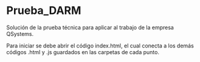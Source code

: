 # Prueba_DARM
Solución de la prueba técnica para aplicar al trabajo de la empresa QSystems.


Para iniciar se debe abrir el código index.html, el cual conecta a los demás códigos .html y .js guardados en las carpetas de cada punto.
